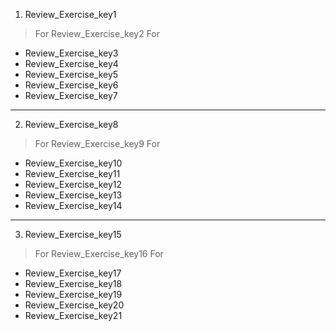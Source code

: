 1. Review_Exercise_key1
>For Review_Exercise_key2
>For 
- Review_Exercise_key3
- Review_Exercise_key4
- Review_Exercise_key5
- Review_Exercise_key6
- Review_Exercise_key7
---

2. Review_Exercise_key8
>For Review_Exercise_key9
>For 
- Review_Exercise_key10
- Review_Exercise_key11
- Review_Exercise_key12
- Review_Exercise_key13
- Review_Exercise_key14
---

3. Review_Exercise_key15
>For Review_Exercise_key16
>For 
- Review_Exercise_key17
- Review_Exercise_key18
- Review_Exercise_key19
- Review_Exercise_key20
- Review_Exercise_key21
